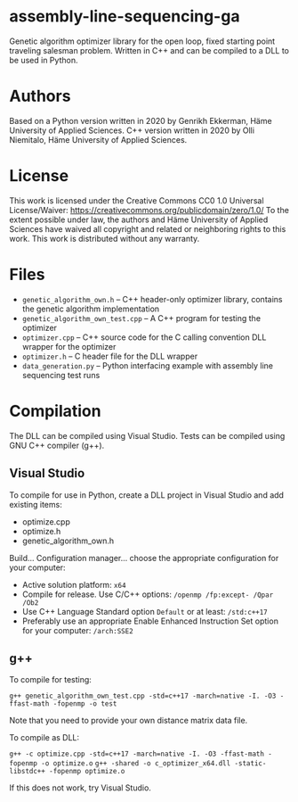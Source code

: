 # assembly-line-sequencing-ga
Genetic algorithm optimizer library for the open loop, fixed starting point traveling salesman problem. Written in C++ and can be compiled to a DLL to be used in Python.

# Authors
Based on a Python version written in 2020 by Genrikh Ekkerman, Häme University of Applied Sciences.
C++ version written in 2020 by Olli Niemitalo, Häme University of Applied Sciences.
 
# License
This work is licensed under the Creative Commons CC0 1.0 Universal License/Waiver: https://creativecommons.org/publicdomain/zero/1.0/
To the extent possible under law, the authors and Häme University of Applied Sciences have waived all copyright and related or neighboring rights to this work.
This work is distributed without any warranty.

# Files

* `genetic_algorithm_own.h` – C++ header-only optimizer library, contains the genetic algorithm implementation
* `genetic_algorithm_own_test.cpp` – A C++ program for testing the optimizer
* `optimizer.cpp` – C++ source code for the C calling convention DLL wrapper for the optimizer
* `optimizer.h` – C header file for the DLL wrapper
* `data_generation.py` – Python interfacing example with assembly line sequencing test runs

# Compilation

The DLL can be compiled using Visual Studio. Tests can be compiled using GNU C++ compiler (g++).

## Visual Studio
To compile for use in Python, create a DLL project in Visual Studio and add existing items:

* optimize.cpp
* optimize.h
* genetic_algorithm_own.h

Build... Configuration manager... choose the appropriate configuration for your computer:

* Active solution platform: `x64`
* Compile for release. Use C/C++ options: `/openmp /fp:except- /Qpar /Ob2`
* Use C++ Language Standard option `Default` or at least: `/std:c++17`
* Preferably use an appropriate Enable Enhanced Instruction Set option for your computer: `/arch:SSE2`

## g++
To compile for testing:

`g++ genetic_algorithm_own_test.cpp -std=c++17 -march=native -I. -O3 -ffast-math -fopenmp -o test`

Note that you need to provide your own distance matrix data file.

To compile as DLL:

`g++ -c optimize.cpp -std=c++17 -march=native -I. -O3 -ffast-math -fopenmp -o optimize.o`
`g++ -shared -o c_optimizer_x64.dll -static-libstdc++ -fopenmp optimize.o`

 If this does not work, try Visual Studio.

